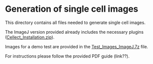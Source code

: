 # Generation of single cell images

This directory contains all files needed to generate single cell images. 

The ImageJ version provided already includes the necessary plugins ([Cellect_Installation.zip](Cellect_Installation.zip?raw=true)). 

Images for a demo test are provided in the [Test_Images_ImageJ.7z](Test_Images_ImageJ.7z?raw=true) file. 

For instructions please follow the provided PDF guide (link??). 

